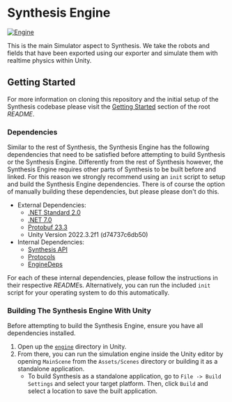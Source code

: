 # Synthesis Engine

[![Engine](https://github.com/Autodesk/synthesis/actions/workflows/Engine.yml/badge.svg?branch=master)](https://github.com/Autodesk/synthesis/actions/workflows/Engine.yml)

This is the main Simulator aspect to Synthesis. We take the robots and fields that have been exported using our exporter and simulate them with realtime physics within Unity.

## Getting Started

For more information on cloning this repository and the initial setup of the Synthesis codebase please visit the [Getting Started](/README.md#getting-started) section of the root *README*.

### Dependencies

Similar to the rest of Synthesis, the Synthesis Engine has the following dependencies that need to be satisfied before attempting to build Synthesis or the Synthesis Engine. Differently from the rest of Synthesis however, the Synthesis Engine requires other parts of Synthesis to be built before and linked. For this reason we strongly recommend using an `init` script to setup and build the Synthesis Engine dependencies. There is of course the option of manually building these dependencies, but please please don't do this.

- External Dependencies:
  - [.NET Standard 2.0](https://learn.microsoft.com/en-us/dotnet/standard/net-standard?tabs=net-standard-1-0)
  - [.NET 7.0](https://dotnet.microsoft.com/en-us/download/dotnet/7.0)
  - [Protobuf 23.3](https://github.com/protocolbuffers/protobuf/releases/tag/v23.3)
  - Unity Version 2022.3.2f1 (d74737c6db50)
- Internal Dependencies:
  - [Synthesis API](/api)
  - [Protocols](/protocols/)
  - [EngineDeps](/engine/EngineDeps/)

For each of these internal dependencies, please follow the instructions in their respective *README*s. Alternatively, you can run the included `init` script for your operating system to do this automatically.

### Building The Synthesis Engine With Unity

Before attempting to build the Synthesis Engine, ensure you have all dependencies installed.

1. Open up the [`engine`](/engine/) directory in Unity.
2. From there, you can run the simulation engine inside the Unity editor by opening `MainScene` from the `Assets/Scenes` directory or building it as a standalone application.
    - To build Synthesis as a standalone application, go to `File -> Build Settings` and select your target platform. Then, click `Build` and select a location to save the built application.
